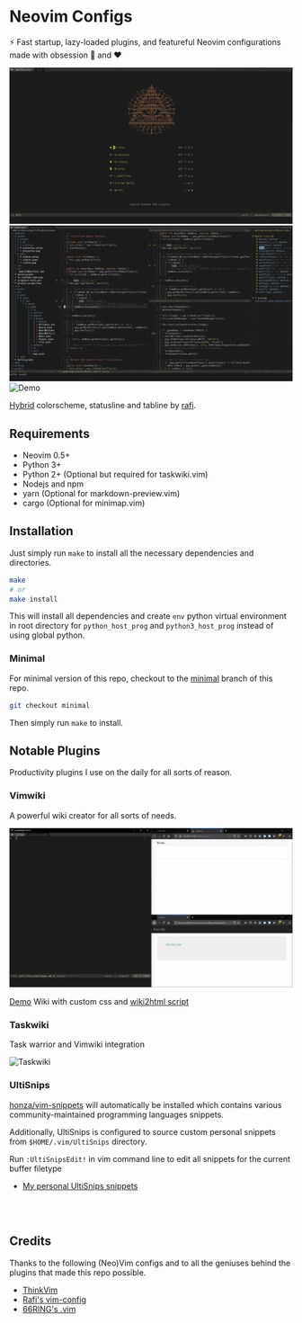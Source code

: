 # Neovim Configs

⚡ Fast startup, lazy-loaded plugins, and featureful Neovim configurations made
with obsession 🤤 and ❤

![Dashboard](./demo/dashboard.png)
![Neovim](./demo/neovim.png)
![Demo](./demo/demo.gif)

[Hybrid](https://github.com/rafi/vim-config/blob/master/themes/hybrid.vim)
colorscheme, statusline and tabline by [rafi](https://github.com/rafi).

## Requirements

- Neovim 0.5+
- Python 3+
- Python 2+ (Optional but required for taskwiki.vim)
- Nodejs and npm
- yarn (Optional for markdown-preview.vim)
- cargo (Optional for minimap.vim)

## Installation

Just simply run `make` to install all the necessary dependencies and
directories.

```bash
make
# or
make install
```

This will install all dependencies and create `env` python virtual environment
in root directory for `python_host_prog` and `python3_host_prog` instead of
using global python.

### Minimal

For minimal version of this repo, checkout to the
[minimal](https://github.com/marklcrns/nvim-config/tree/minimal) branch of this
repo.

```bash
git checkout minimal
```

Then simply run `make` to install.


## Notable Plugins

Productivity plugins I use on the daily for all sorts of reason.

### Vimwiki

A powerful wiki creator for all sorts of needs.

![Vimwiki](./demo/vimwiki.gif)

[Demo](https://marklcrns.github.io/wiki/docs/html/index.html) Wiki with custom
css and [wiki2html script](https://github.com/marklcrns/nvim-config/blob/master/config/plugins/wiki2html.sh)

### Taskwiki

Task warrior and Vimwiki integration

![Taskwiki](./demo/taskwiki.gif)

### UltiSnips

[honza/vim-snippets](https://github.com/honza/vim-snippets) will automatically
be installed which contains various community-maintained programming languages
snippets.

Additionally, UltiSnips is configured to source custom personal snippets from
`$HOME/.vim/UltiSnips` directory.

Run `:UltiSnipsEdit!` in vim command line to edit all snippets for the current
buffer filetype

- [My personal UltiSnips snippets](https://github.com/marklcrns/ultisnips-snippets)

<br>
<br>

## Credits

Thanks to the following (Neo)Vim configs and to all the geniuses behind the
plugins that made this repo possible.

- [ThinkVim](https://github.com/hardcoreplayers/ThinkVim)
- [Rafi's vim-config](https://github.com/rafi/vim-config)
- [66RING's .vim](https://github.com/66RING/.vim)

